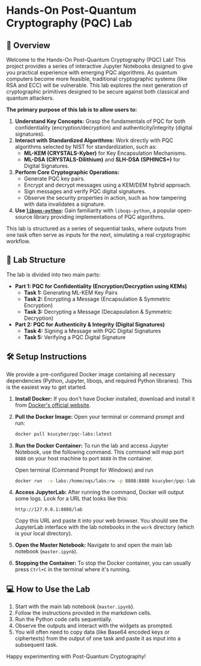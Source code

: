 # Hands-On Post-Quantum Cryptography (PQC) Lab

## 🚀 Overview

Welcome to the Hands-On Post-Quantum Cryptography (PQC) Lab! This project provides a series of interactive Jupyter Notebooks designed to give you practical experience with emerging PQC algorithms. As quantum computers become more feasible, traditional cryptographic systems (like RSA and ECC) will be vulnerable. This lab explores the next generation of cryptographic primitives designed to be secure against both classical and quantum attackers.

**The primary purpose of this lab is to allow users to:**

1.  **Understand Key Concepts:** Grasp the fundamentals of PQC for both confidentiality (encryption/decryption) and authenticity/integrity (digital signatures).
2.  **Interact with Standardized Algorithms:** Work directly with PQC algorithms selected by NIST for standardization, such as:
    *   **ML-KEM (CRYSTALS-Kyber)** for Key Encapsulation Mechanisms.
    *   **ML-DSA (CRYSTALS-Dilithium)** and **SLH-DSA (SPHINCS+)** for Digital Signatures.
3.  **Perform Core Cryptographic Operations:**
    *   Generate PQC key pairs.
    *   Encrypt and decrypt messages using a KEM/DEM hybrid approach.
    *   Sign messages and verify PQC digital signatures.
    *   Observe the security properties in action, such as how tampering with data invalidates a signature.
4.  **Use [`liboqs-python`](https://github.com/open-quantum-safe/liboqs-python):** Gain familiarity with `liboqs-python`, a popular open-source library providing implementations of PQC algorithms.

This lab is structured as a series of sequential tasks, where outputs from one task often serve as inputs for the next, simulating a real cryptographic workflow.

## 🧪 Lab Structure

The lab is divided into two main parts:

*   **Part 1: PQC for Confidentiality (Encryption/Decryption using KEMs)**
    *   **Task 1:** Generating ML-KEM Key Pairs
    *   **Task 2:** Encrypting a Message (Encapsulation & Symmetric Encryption)
    *   **Task 3:** Decrypting a Message (Decapsulation & Symmetric Decryption)
*   **Part 2: PQC for Authenticity & Integrity (Digital Signatures)**
    *   **Task 4:** Signing a Message with PQC Digital Signatures
    *   **Task 5:** Verifying a PQC Digital Signature

## 🛠️ Setup Instructions

We provide a pre-configured Docker image containing all necessary dependencies (Python, Jupyter, liboqs, and required Python libraries). This is the easiest way to get started.

1.  **Install Docker:** If you don't have Docker installed, download and install it from [Docker's official website](https://www.docker.com/get-started).
2.  **Pull the Docker Image:** Open your terminal or command prompt and run:
    ```bash
    docker pull ksucyber/pqc-labs:latest
    ```
3.  **Run the Docker Container:**
    To run the lab and access Jupyter Notebook, use the following command. This command will map port `8888` on your host machine to port `8888` in the container.

    Open terminal (Command Prompt for Windows) and run
    ```bash
    docker run  -v labs:/home/oqs/labs:rw -p 8888:8888 ksucyber/pqc-labs
    ```

4.  **Access JupyterLab:** After running the command, Docker will output some logs. Look for a URL that looks like this:
    ```
    http://127.0.0.1:8888/lab
    ```
    Copy this URL and paste it into your web browser. You should see the JupyterLab interface with the lab notebooks in the `work` directory (which is your local directory).

5.  **Open the Master Notebook:** Navigate to and open the main lab notebook (`master.ipynb`).

6.  **Stopping the Container:** To stop the Docker container, you can usually press `Ctrl+C` in the terminal where it's running.

## 💻 How to Use the Lab

1.  Start with the main lab notebook (`master.ipynb`).
2.  Follow the instructions provided in the markdown cells.
3.  Run the Python code cells sequentially.
4.  Observe the outputs and interact with the widgets as prompted.
5.  You will often need to copy data (like Base64 encoded keys or ciphertexts) from the output of one task and paste it as input into a subsequent task.

Happy experimenting with Post-Quantum Cryptography!